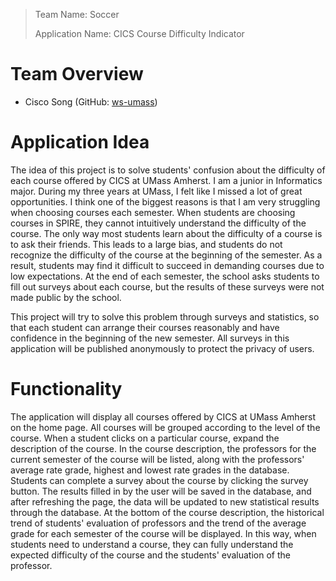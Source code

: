 > Team Name: Soccer
>
> Application Name: CICS Course Difficulty Indicator

# Team Overview

- Cisco Song (GitHub: [ws-umass](https://github.com/ws-umass))

# Application Idea

The idea of this project is to solve students' confusion about the difficulty of each course offered by CICS at UMass Amherst. I am a junior in Informatics major. During my three years at UMass, I felt like I missed a lot of great opportunities. I think one of the biggest reasons is that I am very struggling when choosing courses each semester. When students are choosing courses in SPIRE, they cannot intuitively understand the difficulty of the course. The only way most students learn about the difficulty of a course is to ask their friends. This leads to a large bias, and students do not recognize the difficulty of the course at the beginning of the semester. As a result, students may find it difficult to succeed in demanding courses due to low expectations. At the end of each semester, the school asks students to fill out surveys about each course, but the results of these surveys were not made public by the school.

This project will try to solve this problem through surveys and statistics, so that each student can arrange their courses reasonably and have confidence in the beginning of the new semester. All surveys in this application will be published anonymously to protect the privacy of users.

# Functionality

The application will display all courses offered by CICS at UMass Amherst on the home page. All courses will be grouped according to the level of the course. When a student clicks on a particular course, expand the description of the course. In the course description, the professors for the current semester of the course will be listed, along with the professors' average rate grade, highest and lowest rate grades in the database. Students can complete a survey about the course by clicking the survey button. The results filled in by the user will be saved in the database, and after refreshing the page, the data will be updated to new statistical results through the database. At the bottom of the course description, the historical trend of students' evaluation of professors and the trend of the average grade for each semester of the course will be displayed. In this way, when students need to understand a course, they can fully understand the expected difficulty of the course and the students' evaluation of the professor.
